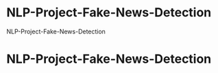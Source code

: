 # NLP-Project-Fake-News-Detection
NLP-Project-Fake-News-Detection
# NLP-Project-Fake-News-Detection
